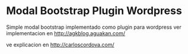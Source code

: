 # Modal Bootstrap Plugin Wordpress
Simple modal bootstrap implementado como plugin para wordpress
ver implementacion en http://agkblog.aguakan.com/

ve explicacion en http://carloscordova.com/
